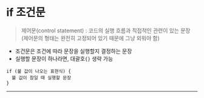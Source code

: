 # if 조건문

> 제어문(control statement) : 코드의 실행 흐름과 직접적인 관련이 있는 문장  
> (제어문의 형태는 완전히 고정되어 있기 때문에 그냥 외워야 함)

- 조건문은 조건에 따라 문장을 실행할지 결정하는 문장
- 실행할 문장이 하나라면, 대괄호`{}` 생략 가능

```JS
if (불 값이 나오는 표현식) {
  불 값이 참일 때 실행할 문장
}
```

---
